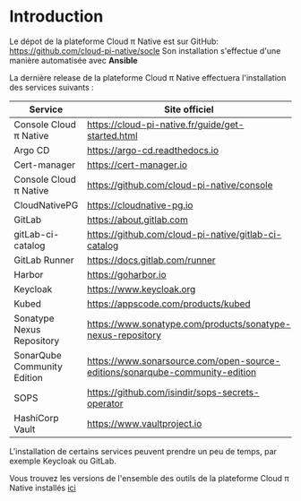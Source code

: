 # Introduction
Le dépot de la plateforme Cloud π Native est sur GitHub: https://github.com/cloud-pi-native/socle
Son installation s'effectue d'une manière automatisée avec **Ansible**

La dernière release de la plateforme Cloud π Native effectuera l'installation des services suivants :

| Service                       | Site officiel                                                                |
| --------------------------- | ------------------------------------------------------------------------------ |
| Console Cloud π Native      | <https://cloud-pi-native.fr/guide/get-started.html>                            |
| Argo CD                     | <https://argo-cd.readthedocs.io>                                               |
| Cert-manager                | <https://cert-manager.io>                                                      |
| Console Cloud π Native      | <https://github.com/cloud-pi-native/console>                                   |
| CloudNativePG               | <https://cloudnative-pg.io>                                                    |
| GitLab                      | <https://about.gitlab.com>                                                     |
| gitLab-ci-catalog           | <https://github.com/cloud-pi-native/gitlab-ci-catalog>                         |
| GitLab Runner               | <https://docs.gitlab.com/runner>                                               |
| Harbor                      | <https://goharbor.io>                                                          |
| Keycloak                    | <https://www.keycloak.org>                                                     |
| Kubed                       | <https://appscode.com/products/kubed>                                          |
| Sonatype Nexus Repository   | <https://www.sonatype.com/products/sonatype-nexus-repository>                  |
| SonarQube Community Edition | <https://www.sonarsource.com/open-source-editions/sonarqube-community-edition> |
| SOPS                        | <https://github.com/isindir/sops-secrets-operator>                             |
| HashiCorp Vault             | <https://www.vaultproject.io>                                                  |

L'installation de certains services peuvent prendre un peu de temps, par exemple Keycloak ou GitLab.

Vous trouvez les versions de l'ensemble des outils de la plateforme Cloud π Native installés [ici](https://github.com/cloud-pi-native/socle/blob/main/versions.md)
